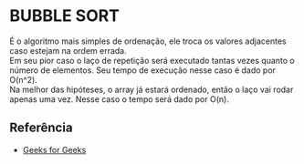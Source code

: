 # BUBBLE SORT #
É o algoritmo mais simples de ordenação, ele troca os valores adjacentes caso estejam na ordem errada.  
Em seu pior caso o laço de repetição será executado tantas vezes quanto o número de elementos. Seu tempo de execução nesse caso é dado por O(n^2).  
Na melhor das hipóteses, o array já estará ordenado, então o laço vai rodar apenas uma vez. Nesse caso o tempo será dado por O(n).


## Referência
+ [Geeks for Geeks](https://www.geeksforgeeks.org/bubble-sort/)

